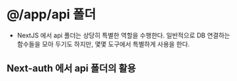 # @/app/api 폴더

- NextJS 에서 api 폴더는 상당히 특별한 역할을 수행한다. 일반적으로 DB 연결하는 함수들을 모아 두기도 하지만, 몇몇 도구에서 특별하게 사용을 한다.

## Next-auth 에서 api 폴더의 활용
